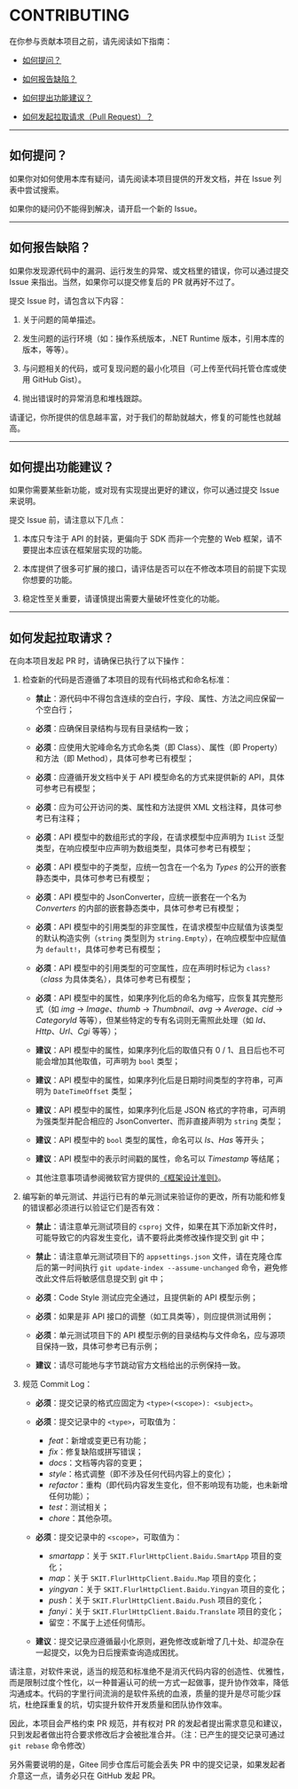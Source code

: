 ﻿# CONTRIBUTING

在你参与贡献本项目之前，请先阅读如下指南：

-   [如何提问？](#question)

-   [如何报告缺陷？](#bug-report)

-   [如何提出功能建议？](#feature-request)

-   [如何发起拉取请求（Pull Request）？](#pull-request)

---

## <a name="question"></a> 如何提问？

如果你对如何使用本库有疑问，请先阅读本项目提供的开发文档，并在 Issue 列表中尝试搜索。

如果你的疑问仍不能得到解决，请开启一个新的 Issue。

---

## <a name="bug-report"></a> 如何报告缺陷？

如果你发现源代码中的漏洞、运行发生的异常、或文档里的错误，你可以通过提交 Issue 来指出。当然，如果你可以提交修复后的 PR 就再好不过了。

提交 Issue 时，请包含以下内容：

1.  关于问题的简单描述。

2.  发生问题的运行环境（如：操作系统版本，.NET Runtime 版本，引用本库的版本，等等）。

3.  与问题相关的代码，或可复现问题的最小化项目（可上传至代码托管仓库或使用 GitHub Gist）。

4.  抛出错误时的异常消息和堆栈跟踪。

请谨记，你所提供的信息越丰富，对于我们的帮助就越大，修复的可能性也就越高。

---

## <a name="feature-request"></a> 如何提出功能建议？

如果你需要某些新功能，或对现有实现提出更好的建议，你可以通过提交 Issue 来说明。

提交 Issue 前，请注意以下几点：

1.  本库只专注于 API 的封装，更偏向于 SDK 而非一个完整的 Web 框架，请不要提出本应该在框架层实现的功能。

2.  本库提供了很多可扩展的接口，请评估是否可以在不修改本项目的前提下实现你想要的功能。

3.  稳定性至关重要，请谨慎提出需要大量破坏性变化的功能。

---

## <a name="pull-request"></a> 如何发起拉取请求？

在向本项目发起 PR 时，请确保已执行了以下操作：

1. 检查新的代码是否遵循了本项目的现有代码格式和命名标准：

    - **禁止**：源代码中不得包含连续的空白行，字段、属性、方法之间应保留一个空白行；

    - **必须**：应确保目录结构与现有目录结构一致；

    - **必须**：应使用大驼峰命名方式命名类（即 Class）、属性（即 Property）和方法（即 Method），具体可参考已有模型；

    - **必须**：应遵循开发文档中关于 API 模型命名的方式来提供新的 API，具体可参考已有模型；

    - **必须**：应为可公开访问的类、属性和方法提供 XML 文档注释，具体可参考已有注释；

    - **必须**：API 模型中的数组形式的字段，在请求模型中应声明为 `IList` 泛型类型，在响应模型中应声明为数组类型，具体可参考已有模型；

    - **必须**：API 模型中的子类型，应统一包含在一个名为 _Types_ 的公开的嵌套静态类中，具体可参考已有模型；

    - **必须**：API 模型中的 JsonConverter，应统一嵌套在一个名为 _Converters_ 的内部的嵌套静态类中，具体可参考已有模型；

    - **必须**：API 模型中的引用类型的非空属性，在请求模型中应赋值为该类型的默认构造实例（`string` 类型则为 `string.Empty`），在响应模型中应赋值为 `default!`，具体可参考已有模型；

    - **必须**：API 模型中的引用类型的可空属性，应在声明时标记为 `class?`（_class_ 为具体类名），具体可参考已有模型；

    - **必须**：API 模型中的属性，如果序列化后的命名为缩写，应恢复其完整形式（如 _img_ → _Image_、_thumb_ → _Thumbnail_、_avg_ → _Average_、_cid_ → _CategoryId_ 等等），但某些特定的专有名词则无需照此处理（如 _Id_、_Http_、_Url_、_Cgi_ 等等）；

    - **建议**：API 模型中的属性，如果序列化后的取值只有 0 / 1、且日后也不可能会增加其他取值，可声明为 `bool` 类型；

    - **建议**：API 模型中的属性，如果序列化后是日期时间类型的字符串，可声明为 `DateTimeOffset` 类型；

    - **建议**：API 模型中的属性，如果序列化后是 JSON 格式的字符串，可声明为强类型并配合相应的 JsonConverter、而非直接声明为 `string` 类型；

    - **建议**：API 模型中的 `bool` 类型的属性，命名可以 _Is_、_Has_ 等开头；

    - **建议**：API 模型中的表示时间戳的属性，命名可以 _Timestamp_ 等结尾；

    - 其他注意事项请参阅微软官方提供的[《框架设计准则》](https://docs.microsoft.com/zh-CN/dotnet/standard/design-guidelines)。

2. 编写新的单元测试、并运行已有的单元测试来验证你的更改，所有功能和修复的错误都必须进行以验证它们是否有效：

    - **禁止**：请注意单元测试项目的 `csproj` 文件，如果在其下添加新文件时，可能导致它的内容发生变化，请不要将此类修改操作提交到 git 中；

    - **禁止**：请注意单元测试项目下的 `appsettings.json` 文件，请在克隆仓库后的第一时间执行 `git update-index --assume-unchanged` 命令，避免修改此文件后将敏感信息提交到 git 中；

    - **必须**：Code Style 测试应完全通过，且提供新的 API 模型示例；

    - **必须**：如果是非 API 接口的调整（如工具类等），则应提供测试用例；

    - **必须**：单元测试项目下的 API 模型示例的目录结构与文件命名，应与源项目保持一致，具体可参考已有示例；

    - **建议**：请尽可能地与字节跳动官方文档给出的示例保持一致。

3. 规范 Commit Log：

    - **必须**：提交记录的格式应固定为 `<type>(<scope>): <subject>`。

    - **必须**：提交记录中的 `<type>`，可取值为：

        - _feat_：新增或变更已有功能；
        - _fix_：修复缺陷或拼写错误；
        - _docs_：文档等内容的变更；
        - _style_：格式调整（即不涉及任何代码内容上的变化）；
        - _refactor_：重构（即代码内容发生变化，但不影响现有功能，也未新增任何功能）；
        - _test_：测试相关；
        - _chore_：其他杂项。

    - **必须**：提交记录中的 `<scope>`，可取值为：

        - _smartapp_：关于 `SKIT.FlurlHttpClient.Baidu.SmartApp` 项目的变化；
        - _map_：关于 `SKIT.FlurlHttpClient.Baidu.Map` 项目的变化；
        - _yingyan_：关于 `SKIT.FlurlHttpClient.Baidu.Yingyan` 项目的变化；
        - _push_：关于 `SKIT.FlurlHttpClient.Baidu.Push` 项目的变化；
        - _fanyi_：关于 `SKIT.FlurlHttpClient.Baidu.Translate` 项目的变化；
        - 留空：不属于上述任何情形。

    - **建议**：提交记录应遵循最小化原则，避免修改或新增了几十处、却混杂在一起提交，以免为日后搜索查询造成困扰。

请注意，对软件来说，适当的规范和标准绝不是消灭代码内容的创造性、优雅性，而是限制过度个性化，以一种普遍认可的统一方式一起做事，提升协作效率，降低沟通成本。代码的字里行间流淌的是软件系统的血液，质量的提升是尽可能少踩坑，杜绝踩重复的坑，切实提升软件开发质量和团队协作效率。

因此，本项目会严格约束 PR 规范，并有权对 PR 的发起者提出需求意见和建议，只到发起者做出符合要求修改后才会被批准合并。（注：已产生的提交记录可通过 `git rebase` 命令修改）

另外需要说明的是，Gitee 同步仓库后可能会丢失 PR 中的提交记录，如果发起者介意这一点，请务必只在 GitHub 发起 PR。
